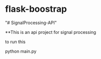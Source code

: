 # flask-boostrap
"# SignalProcessing-API" 

**This is an api project for signal processing 


to run this 

python main.py